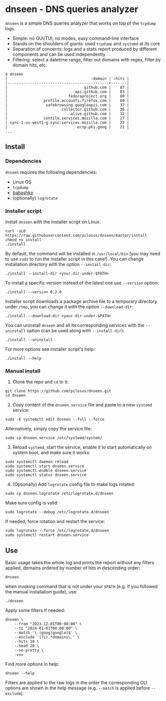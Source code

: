 # dnseen - DNS queries analyzer

`dnseen` is a simple DNS queries analyzer that works on top of the `tcpdump` logs.

- Simple: no GUI/TUI, no modes, easy command-line interface
- Stands on the shoulders of giants: used `tcpdump` and `systemd` at
  its core
- Separation of concerns: logs and a stats report produced by
  different components and can be used independently
- Filtering: select a datetime range, filter out domains with regex,
  filter by domain hits, etc.

```
$ dnseen
|                                     :domain | :hits |
|---------------------------------------------+-------|
|                                  github.com |    87 |
|                              api.github.com |    83 |
|                           fedoraproject.org |    80 |
|                profile.accounts.firefox.com |    60 |
|                 safebrowsing.googleapis.com |    37 |
|                        collector.github.com |    36 |
|                            alive.github.com |    32 |
|                contile.services.mozilla.com |    27 |
| sync-1-us-west1-g.sync.services.mozilla.com |    22 |
|                               ocsp.pki.goog |    21 |
...
```

## Install

### Dependencies

`dnseen` requires the following dependencies:

- Linux OS
- `tcpdump`
- [babashka](https://github.com/babashka/babashka#installation)
- (optionally) `logrotate`


### Installer script

Install `dnseen` with the installer script on Linux:

```shell
curl -sLO https://raw.githubusercontent.com/pilosus/dnseen/master/install
chmod +x install
./install
```

By default, the command will be installed in `/usr/local/bin` (you may
need to use `sudo` to run the installer script in this case!). You can
change installation directory with the option `--install-dir`:

```shell
./install --install-dir <your-dir-under-$PATH>
```

To install a specific version instead of the latest one use
`--version` option:

```shell
./install --version 0.2.0
```

Installer script downloads a package archive file to a temporary
directory under `/tmp`, you can change it with the option
`--download-dir`:

```shell
./install --download-dir <your-dir-under-$PATH>
```

You can uninstall `dnseen` and all its corresponding services with the
`--uninstall` option (can be used along with `--install-dir`):

```shell
./install --uninstall
```

For more options see installer script's help:

```shell
./install --help
```

### Manual install

1. Clone the repo and `cd` to it:

```shell
git clone https://github.com/pilosus/dnseen.git
cd dnseen
```

2. Copy content of the `dnseen.service` file and paste to a new
   `systemd` service:

```shell
sudo -E systemctl edit dnseen --full --force
```

Alternatively, simply copy the service file:

```shell
sudo cp dnseen.service /etc/systemd/system/
```

3. Reload `systemd`, start the service, enable it to start
   automatically on system boot, and make sure it works:

```shell
sudo systemctl daemon-reload
sudo systemctl start dnseen.service 
sudo systemctl enable dnseen.service
sudo systemctl status dnseen.service 
```

4. (Optionally) Add `logrotate` config file to make logs rotated:

```shell
sudo cp dnseen.logrotate /etc/logrotate.d/dnseen
```

Make sure config is valid:

```shell
sudo logrotate --debug /etc/logrotate.d/dnseen
```

If needed, force rotation and restart the service:

```shell
sudo logrotate --force /etc/logrotate.d/dnseen
sudo systemctl restart dnseen.service
```


## Use

Basic usage takes the whole log and prints the report without any
filters applied, domains ordered by number of hits in descending
order:

```shell
dnseen
```

when invoking command that is not under your `$PATH` (e.g. if you
followed the manual installation guide), use:

```shell
./dnseen
```

Apply some filters if needed:

```shell
dnseen \
    --from "2023-12-01T00:00:00" \
    --to "2024-01-01T00:00:00" \
    --match '\.(goog|google)$' \
    --exclude '(?i).*domains\.' \
    --hits 10 \
    --head 20 \
    --no-pretty \
    -vvv
```

Find more options in help:

```shell
dnseen --help
```

Filters are applied to the raw logs in the order the corresponding CLI
options are shown in the help message (e.g. `--match` is applied
before `--exclude`).
